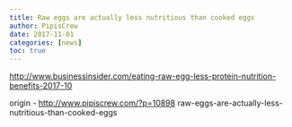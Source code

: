 ```yaml
---
title: Raw eggs are actually less nutritious than cooked eggs
author: PipisCrew
date: 2017-11-01
categories: [news]
toc: true
---
```


http://www.businessinsider.com/eating-raw-egg-less-protein-nutrition-benefits-2017-10

origin - http://www.pipiscrew.com/?p=10898 raw-eggs-are-actually-less-nutritious-than-cooked-eggs